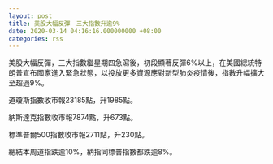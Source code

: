 ```yaml
---
layout: post
title: 美股大幅反彈　三大指數升逾9%
date: 2020-03-14 04:16:16.000000000 +08:00
categories: rss
---
```


美股大幅反彈，三大指數繼星期四急瀉後，初段顯著反彈6%以上，在美國總統特朗普宣布國家進入緊急狀態，以投放更多資源應對新型肺炎疫情後，指數升幅擴大至超過9%。

道瓊斯指數收市報23185點，升1985點。

納斯達克指數收市報7874點，升673點。

標準普爾500指數收市報2711點，升230點。

總結本周道指跌逾10%，納指同標普指數都跌逾8%。
